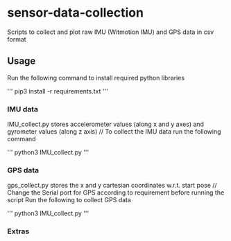 # sensor-data-collection

Scripts to collect and plot raw IMU (Witmotion IMU) and GPS data in csv format

## Usage

Run the following command to install required python libraries

'''
pip3 install -r requirements.txt
'''

### IMU data

IMU_collect.py stores accelerometer values (along x and y axes) and gyrometer values (along z axis) //
To collect the IMU data run the following command

'''
python3 IMU_collect.py <name of the test run>
'''
### GPS data

gps_collect.py stores the x and y cartesian coordinates w.r.t. start pose //
Change the Serial port for GPS according to requirement before running the script
Run the following to collect GPS data

'''
python3 IMU_collect.py <name of the test run>
'''

### Extras

